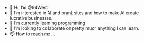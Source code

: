 - 👋 Hi, I’m @94West
- 👀 I’m interested in AI and prank sites and how to make AI create lucrative businesses.
- 🌱 I’m currently learning programming
- 💞️ I’m looking to collaborate on pretty much anything I can learn.
- 📫 How to reach me ...

<!---
94West/94West is a ✨ special ✨ repository because its `README.md` (this file) appears on your GitHub profile.
You can click the Preview link to take a look at your changes.
--->
